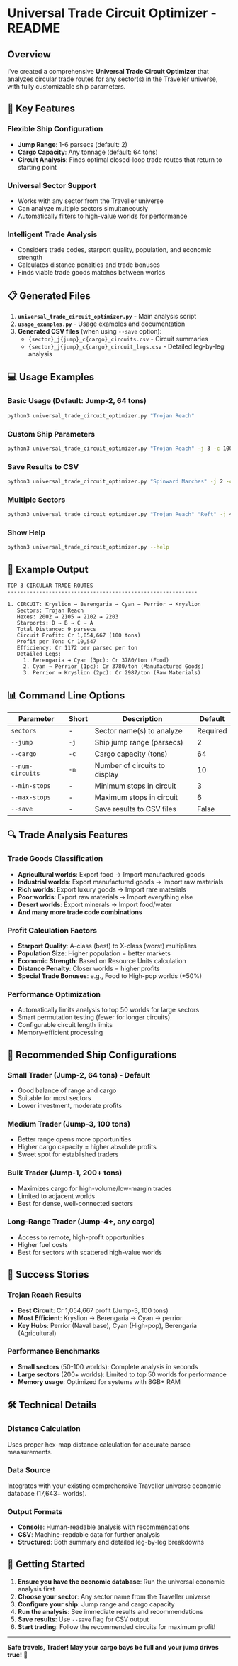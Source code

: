 # Universal Trade Circuit Optimizer - README

## Overview

I've created a comprehensive **Universal Trade Circuit Optimizer** that analyzes circular trade routes for any sector(s) in the Traveller universe, with fully customizable ship parameters.

## 🚀 Key Features

### **Flexible Ship Configuration**
- **Jump Range**: 1-6 parsecs (default: 2)
- **Cargo Capacity**: Any tonnage (default: 64 tons)
- **Circuit Analysis**: Finds optimal closed-loop trade routes that return to starting point

### **Universal Sector Support**
- Works with any sector from the Traveller universe
- Can analyze multiple sectors simultaneously
- Automatically filters to high-value worlds for performance

### **Intelligent Trade Analysis**
- Considers trade codes, starport quality, population, and economic strength
- Calculates distance penalties and trade bonuses
- Finds viable trade goods matches between worlds

## 📋 Generated Files

1. **`universal_trade_circuit_optimizer.py`** - Main analysis script
2. **`usage_examples.py`** - Usage examples and documentation
3. **Generated CSV files** (when using `--save` option):
   - `{sector}_j{jump}_c{cargo}_circuits.csv` - Circuit summaries
   - `{sector}_j{jump}_c{cargo}_circuit_legs.csv` - Detailed leg-by-leg analysis

## 💻 Usage Examples

### Basic Usage (Default: Jump-2, 64 tons)
```bash
python3 universal_trade_circuit_optimizer.py "Trojan Reach"
```

### Custom Ship Parameters
```bash
python3 universal_trade_circuit_optimizer.py "Trojan Reach" -j 3 -c 100
```

### Save Results to CSV
```bash
python3 universal_trade_circuit_optimizer.py "Spinward Marches" -j 2 -c 50 --save
```

### Multiple Sectors
```bash
python3 universal_trade_circuit_optimizer.py "Trojan Reach" "Reft" -j 4 -c 200
```

### Show Help
```bash
python3 universal_trade_circuit_optimizer.py --help
```

## 🎯 Example Output

```
TOP 3 CIRCULAR TRADE ROUTES
------------------------------------------------------------

1. CIRCUIT: Kryslion → Berengaria → Cyan → Perrior → Kryslion
   Sectors: Trojan Reach
   Hexes: 2002 → 2105 → 2102 → 2203
   Starports: D → B → C → A
   Total Distance: 9 parsecs
   Circuit Profit: Cr 1,054,667 (100 tons)
   Profit per Ton: Cr 10,547
   Efficiency: Cr 1172 per parsec per ton
   Detailed Legs:
     1. Berengaria → Cyan (3pc): Cr 3780/ton (Food)
     2. Cyan → Perrior (1pc): Cr 3780/ton (Manufactured Goods)
     3. Perrior → Kryslion (2pc): Cr 2987/ton (Raw Materials)
```

## 📊 Command Line Options

| Parameter | Short | Description | Default |
|-----------|-------|-------------|---------|
| `sectors` | - | Sector name(s) to analyze | Required |
| `--jump` | `-j` | Ship jump range (parsecs) | 2 |
| `--cargo` | `-c` | Cargo capacity (tons) | 64 |
| `--num-circuits` | `-n` | Number of circuits to display | 10 |
| `--min-stops` | - | Minimum stops in circuit | 3 |
| `--max-stops` | - | Maximum stops in circuit | 6 |
| `--save` | - | Save results to CSV files | False |

## 🔍 Trade Analysis Features

### **Trade Goods Classification**
- **Agricultural worlds**: Export food → Import manufactured goods
- **Industrial worlds**: Export manufactured goods → Import raw materials
- **Rich worlds**: Export luxury goods → Import rare materials
- **Poor worlds**: Export raw materials → Import everything else
- **Desert worlds**: Export minerals → Import food/water
- **And many more trade code combinations**

### **Profit Calculation Factors**
- **Starport Quality**: A-class (best) to X-class (worst) multipliers
- **Population Size**: Higher population = better markets
- **Economic Strength**: Based on Resource Units calculation
- **Distance Penalty**: Closer worlds = higher profits
- **Special Trade Bonuses**: e.g., Food to High-pop worlds (+50%)

### **Performance Optimization**
- Automatically limits analysis to top 50 worlds for large sectors
- Smart permutation testing (fewer for longer circuits)
- Configurable circuit length limits
- Memory-efficient processing

## 🚢 Recommended Ship Configurations

### **Small Trader (Jump-2, 64 tons)** - Default
- Good balance of range and cargo
- Suitable for most sectors
- Lower investment, moderate profits

### **Medium Trader (Jump-3, 100 tons)**
- Better range opens more opportunities
- Higher cargo capacity = higher absolute profits
- Sweet spot for established traders

### **Bulk Trader (Jump-1, 200+ tons)**
- Maximizes cargo for high-volume/low-margin trades
- Limited to adjacent worlds
- Best for dense, well-connected sectors

### **Long-Range Trader (Jump-4+, any cargo)**
- Access to remote, high-profit opportunities
- Higher fuel costs
- Best for sectors with scattered high-value worlds

## 🌟 Success Stories

### **Trojan Reach Results**
- **Best Circuit**: Cr 1,054,667 profit (Jump-3, 100 tons)
- **Most Efficient**: Kryslion → Berengaria → Cyan → perrior
- **Key Hubs**: Perrior (Naval base), Cyan (High-pop), Berengaria (Agricultural)

### **Performance Benchmarks**
- **Small sectors** (50-100 worlds): Complete analysis in seconds
- **Large sectors** (200+ worlds): Limited to top 50 worlds for performance
- **Memory usage**: Optimized for systems with 8GB+ RAM

## 🛠️ Technical Details

### **Distance Calculation**
Uses proper hex-map distance calculation for accurate parsec measurements.

### **Data Source**
Integrates with your existing comprehensive Traveller universe economic database (17,643+ worlds).

### **Output Formats**
- **Console**: Human-readable analysis with recommendations
- **CSV**: Machine-readable data for further analysis
- **Structured**: Both summary and detailed leg-by-leg breakdowns

## 🚀 Getting Started

1. **Ensure you have the economic database**: Run the universal economic analysis first
2. **Choose your sector**: Any sector name from the Traveller universe
3. **Configure your ship**: Jump range and cargo capacity
4. **Run the analysis**: See immediate results and recommendations
5. **Save results**: Use `--save` flag for CSV output
6. **Start trading**: Follow the recommended circuits for maximum profit!

---

**Safe travels, Trader! May your cargo bays be full and your jump drives true!** 🌌

